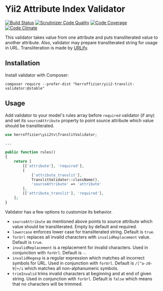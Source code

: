 Yii2 Attribute Index Validator
==============================

[![Build Status](https://travis-ci.org/herroffizier/yii2-translit-validator.svg?branch=master)](https://travis-ci.org/herroffizier/yii2-translit-validator) [![Scrutinizer Code Quality](https://scrutinizer-ci.com/g/herroffizier/yii2-translit-validator/badges/quality-score.png?b=master)](https://scrutinizer-ci.com/g/herroffizier/yii2-translit-validator/?branch=master) [![Code Coverage](https://scrutinizer-ci.com/g/herroffizier/yii2-translit-validator/badges/coverage.png?b=master)](https://scrutinizer-ci.com/g/herroffizier/yii2-translit-validator/?branch=master) [![Code Climate](https://codeclimate.com/github/herroffizier/yii2-translit-validator/badges/gpa.svg)](https://codeclimate.com/github/herroffizier/yii2-translit-validator)

This validator takes value from one attribute and puts transliterated value to another attribute. Also, validator may prepare transliterated string for usage in URL. Transliteration is made by [URLify](https://github.com/jbroadway/urlify).

Installation
------------

Install validator with Composer:

```
composer require --prefer-dist "herroffizier/yii2-translit-validator:@stable"
```

Usage
-----

Add validator to your model's rules array before ```required``` validator (if any) and set its ```sourceAttribute``` property to
point source attribute which value should be transliterated.

```php
use herroffizier\yii2tv\TranslitValidator;

...

public function rules()
{
    return [
        [['attribute'], 'required'],
        [
            ['attribute_translit'], 
            TranslitValidator::className(), 
            'sourceAttribute' => 'attribute'
        ],
        [['attribute_translit'], 'required'],
    ];
}
```

Validator has a few options to customize its behavior.

* ```sourceAttribute``` as mentioned above points to source attribute which value should be transliterated. Empty by default and required.
* ```lowercase``` enforces lower case for transliterated string. Default is ```true```.
* ```forUrl``` replaces all invalid characters with ```invalidReplacement``` value. Default is ```true```.
* ```invalidReplacement``` is a replacement for invalid characters. Used in conjunction with ```forUrl```. Default is ```-```.
* ```invalidRegexp``` is a regular expression which matches all incorrect symbols for URL. Used in conjunction with ```forUrl```. Default is ```/[^a-z0-9]+/i``` which matches all non-alphanumeric symbols.
* ```trimInvalid``` trims invalid characters at beginning and at end of given string. Used in conjunction with ```forUrl```. Default is ```false``` which means that no characters will be trimmed.
